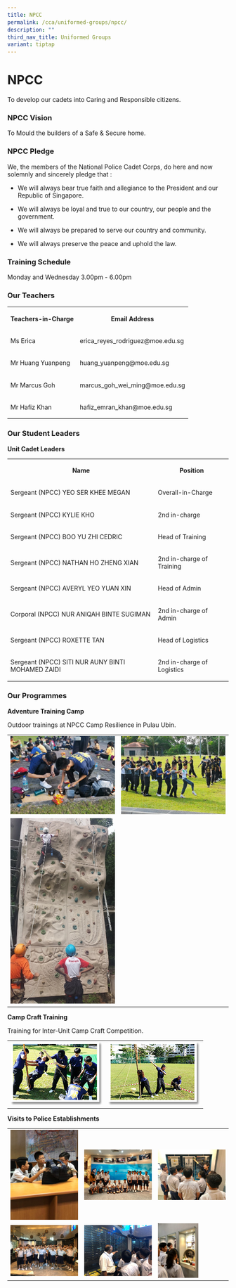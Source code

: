 ```yaml
---
title: NPCC
permalink: /cca/uniformed-groups/npcc/
description: ""
third_nav_title: Uniformed Groups
variant: tiptap
---
```

<h1><strong>NPCC</strong></h1>
<p>To develop our cadets into Caring and Responsible citizens.</p>
<h3><strong>NPCC Vision</strong></h3>
<p>To Mould the builders of a Safe &amp; Secure home.</p>
<h3><strong>NPCC Pledge</strong></h3>
<p>We, the members of the National Police Cadet Corps, do here and now solemnly
and sincerely pledge that :</p>
<ul>
<li>
<p>We will always bear true faith and allegiance to the President and our
Republic of Singapore.</p>
</li>
<li>
<p>We will always be loyal and true to our country, our people and the government.</p>
</li>
<li>
<p>We will always be prepared to serve our country and community.</p>
</li>
<li>
<p>We will always preserve the peace and uphold the law.</p>
</li>
</ul>
<h3><strong>Training Schedule</strong></h3>
<p>Monday and Wednesday&nbsp;3.00pm - 6.00pm</p>
<h3><strong>Our Teachers</strong></h3>
<table style="minWidth: 50px">
<colgroup>
<col>
<col>
</colgroup>
<tbody>
<tr>
<th rowspan="1" colspan="1">
<p>Teachers-in-Charge</p>
</th>
<th rowspan="1" colspan="1">
<p>Email Address</p>
</th>
</tr>
<tr>
<td rowspan="1" colspan="1">
<p>Ms Erica</p>
</td>
<td rowspan="1" colspan="1">
<p>erica_reyes_rodriguez@moe.edu.sg</p>
</td>
</tr>
<tr>
<td rowspan="1" colspan="1">
<p>Mr Huang Yuanpeng</p>
</td>
<td rowspan="1" colspan="1">
<p>huang_yuanpeng@moe.edu.sg</p>
</td>
</tr>
<tr>
<td rowspan="1" colspan="1">
<p>Mr Marcus Goh</p>
</td>
<td rowspan="1" colspan="1">
<p>marcus_goh_wei_ming@moe.edu.sg</p>
</td>
</tr>
<tr>
<td rowspan="1" colspan="1">
<p>Mr Hafiz Khan</p>
</td>
<td rowspan="1" colspan="1">
<p>hafiz_emran_khan@moe.edu.sg</p>
</td>
</tr>
</tbody>
</table>
<h3><strong>Our Student Leaders</strong></h3>
<p><strong>Unit Cadet Leaders</strong>
</p>
<table style="minWidth: 50px">
<colgroup>
<col>
<col>
</colgroup>
<tbody>
<tr>
<th rowspan="1" colspan="1">
<p>Name</p>
</th>
<th rowspan="1" colspan="1">
<p>Position</p>
</th>
</tr>
<tr>
<td rowspan="1" colspan="1">
<p>Sergeant (NPCC) YEO SER KHEE MEGAN</p>
</td>
<td rowspan="1" colspan="1">
<p>Overall-in-Charge</p>
</td>
</tr>
<tr>
<td rowspan="1" colspan="1">
<p>Sergeant (NPCC) KYLIE KHO</p>
</td>
<td rowspan="1" colspan="1">
<p>2nd in-charge</p>
</td>
</tr>
<tr>
<td rowspan="1" colspan="1">
<p>Sergeant (NPCC) BOO YU ZHI CEDRIC</p>
</td>
<td rowspan="1" colspan="1">
<p>Head of Training</p>
</td>
</tr>
<tr>
<td rowspan="1" colspan="1">
<p>Sergeant (NPCC) NATHAN HO ZHENG XIAN</p>
</td>
<td rowspan="1" colspan="1">
<p>2nd in-charge of Training</p>
</td>
</tr>
<tr>
<td rowspan="1" colspan="1">
<p>Sergeant (NPCC) AVERYL YEO YUAN XIN</p>
</td>
<td rowspan="1" colspan="1">
<p>Head of Admin</p>
</td>
</tr>
<tr>
<td rowspan="1" colspan="1">
<p>Corporal (NPCC) NUR ANIQAH BINTE SUGIMAN</p>
</td>
<td rowspan="1" colspan="1">
<p>2nd in-charge of Admin</p>
</td>
</tr>
<tr>
<td rowspan="1" colspan="1">
<p>Sergeant (NPCC) ROXETTE TAN</p>
</td>
<td rowspan="1" colspan="1">
<p>Head of Logistics</p>
</td>
</tr>
<tr>
<td rowspan="1" colspan="1">
<p>Sergeant (NPCC) SITI NUR AUNY BINTI MOHAMED ZAIDI</p>
</td>
<td rowspan="1" colspan="1">
<p>2nd in-charge of Logistics</p>
</td>
</tr>
</tbody>
</table>
<h3><strong>Our Programmes</strong></h3>
<p><strong>Adventure Training Camp</strong>
</p>
<p>Outdoor trainings at NPCC Camp Resilience in Pulau Ubin.</p>
<table style="minWidth: 50px">
<colgroup>
<col>
<col>
</colgroup>
<tbody>
<tr>
<td rowspan="1" colspan="1">
<div class="isomer-image-wrapper">
<img style="width: 100%" height="auto" width="100%" alt="" src="/images/Cca/NPCC/Time%20for%20some%20outdoor%20cooking.jpg">
</div>
</td>
<td rowspan="1" colspan="1">
<div class="isomer-image-wrapper">
<img style="width: 100%" height="auto" width="100%" alt="" src="/images/Cca/NPCC/New%20friendships%20forged%20with%20cadets%20from%20other%20schools.jpg">
</div>
</td>
</tr>
<tr>
<td rowspan="1" colspan="1">
<div class="isomer-image-wrapper">
<img style="width: 100%" height="auto" width="100%" alt="" src="/images/Cca/NPCC/Rock%20Climbing.jpg">
</div>
</td>
<td rowspan="1" colspan="1">
<p></p>
</td>
</tr>
</tbody>
</table>
<p><strong>Camp Craft Training</strong>
</p>
<p>Training for Inter-Unit Camp Craft Competition.</p>
<table style="minWidth: 50px">
<colgroup>
<col>
<col>
</colgroup>
<tbody>
<tr>
<td rowspan="1" colspan="1">
<div class="isomer-image-wrapper">
<img style="width: 100%" height="auto" width="100%" alt="" src="/images/Cca/NPCC/npcc05.png">
</div>
</td>
<td rowspan="1" colspan="1">
<div class="isomer-image-wrapper">
<img style="width: 100%" height="auto" width="100%" alt="" src="/images/Cca/NPCC/npcc06.png">
</div>
</td>
</tr>
</tbody>
</table>
<p><strong>Visits to Police Establishments</strong>
</p>
<table style="minWidth: 75px">
<colgroup>
<col>
<col>
<col>
</colgroup>
<tbody>
<tr>
<td rowspan="1" colspan="1">
<div class="isomer-image-wrapper">
<img style="width: 100%" height="auto" width="100%" alt="" src="/images/Cca/NPCC/Geylang%20NPC%20visit.jpeg">
</div>
</td>
<td rowspan="1" colspan="1">
<div class="isomer-image-wrapper">
<img style="width: 100%" height="auto" width="100%" alt="" src="/images/Cca/NPCC/ICA%20Visit.jpg">
</div>
</td>
<td rowspan="1" colspan="1">
<div class="isomer-image-wrapper">
<img style="width: 100%" height="auto" width="100%" alt="" src="/images/Cca/NPCC/Learning%20more%20about%20ICA.jpg">
</div>
</td>
</tr>
<tr>
<td rowspan="1" colspan="1">
<div class="isomer-image-wrapper">
<img style="width: 100%" height="auto" width="100%" alt="" src="/images/Cca/NPCC/Police%20Heritage%20Centre%20Visit.jpeg">
</div>
</td>
<td rowspan="1" colspan="1">
<div class="isomer-image-wrapper">
<img style="width: 100%" height="auto" width="100%" alt="" src="/images/Cca/NPCC/Learning%20more%20about%20the%20history%20of%20SPF%20during%20our%20Police%20Heritage%20Centre%20Visit.jpeg">
</div>
</td>
<td rowspan="1" colspan="1">
<div class="isomer-image-wrapper">
<img style="width:60%" height="auto" width="100%" src="/images/Cca/NPCC/Appreciating%20how%20ICA%20keeps%20Singapore%20safe.jpg">
</div>
</td>
</tr>
</tbody>
</table>
<p></p>